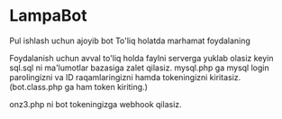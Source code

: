 # LampaBot
Pul ishlash uchun ajoyib bot To'liq holatda marhamat foydalaning


Foydalanish uchun avval to'liq holda faylni serverga yuklab olasiz keyin sql.sql ni ma'lumotlar bazasiga zalet qilasiz. mysql.php ga mysql login parolingizni va ID raqamlaringizni hamda tokeningizni kiritasiz.(bot.class.php ga ham token kiriting.) 

onz3.php ni bot tokeningizga webhook qilasiz.
